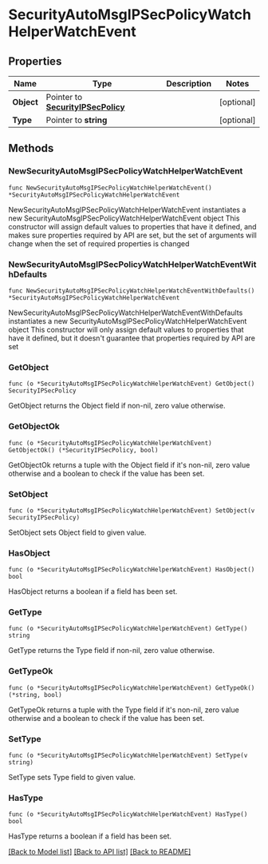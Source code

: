 # SecurityAutoMsgIPSecPolicyWatchHelperWatchEvent

## Properties

Name | Type | Description | Notes
------------ | ------------- | ------------- | -------------
**Object** | Pointer to [**SecurityIPSecPolicy**](securityIPSecPolicy.md) |  | [optional] 
**Type** | Pointer to **string** |  | [optional] 

## Methods

### NewSecurityAutoMsgIPSecPolicyWatchHelperWatchEvent

`func NewSecurityAutoMsgIPSecPolicyWatchHelperWatchEvent() *SecurityAutoMsgIPSecPolicyWatchHelperWatchEvent`

NewSecurityAutoMsgIPSecPolicyWatchHelperWatchEvent instantiates a new SecurityAutoMsgIPSecPolicyWatchHelperWatchEvent object
This constructor will assign default values to properties that have it defined,
and makes sure properties required by API are set, but the set of arguments
will change when the set of required properties is changed

### NewSecurityAutoMsgIPSecPolicyWatchHelperWatchEventWithDefaults

`func NewSecurityAutoMsgIPSecPolicyWatchHelperWatchEventWithDefaults() *SecurityAutoMsgIPSecPolicyWatchHelperWatchEvent`

NewSecurityAutoMsgIPSecPolicyWatchHelperWatchEventWithDefaults instantiates a new SecurityAutoMsgIPSecPolicyWatchHelperWatchEvent object
This constructor will only assign default values to properties that have it defined,
but it doesn't guarantee that properties required by API are set

### GetObject

`func (o *SecurityAutoMsgIPSecPolicyWatchHelperWatchEvent) GetObject() SecurityIPSecPolicy`

GetObject returns the Object field if non-nil, zero value otherwise.

### GetObjectOk

`func (o *SecurityAutoMsgIPSecPolicyWatchHelperWatchEvent) GetObjectOk() (*SecurityIPSecPolicy, bool)`

GetObjectOk returns a tuple with the Object field if it's non-nil, zero value otherwise
and a boolean to check if the value has been set.

### SetObject

`func (o *SecurityAutoMsgIPSecPolicyWatchHelperWatchEvent) SetObject(v SecurityIPSecPolicy)`

SetObject sets Object field to given value.

### HasObject

`func (o *SecurityAutoMsgIPSecPolicyWatchHelperWatchEvent) HasObject() bool`

HasObject returns a boolean if a field has been set.

### GetType

`func (o *SecurityAutoMsgIPSecPolicyWatchHelperWatchEvent) GetType() string`

GetType returns the Type field if non-nil, zero value otherwise.

### GetTypeOk

`func (o *SecurityAutoMsgIPSecPolicyWatchHelperWatchEvent) GetTypeOk() (*string, bool)`

GetTypeOk returns a tuple with the Type field if it's non-nil, zero value otherwise
and a boolean to check if the value has been set.

### SetType

`func (o *SecurityAutoMsgIPSecPolicyWatchHelperWatchEvent) SetType(v string)`

SetType sets Type field to given value.

### HasType

`func (o *SecurityAutoMsgIPSecPolicyWatchHelperWatchEvent) HasType() bool`

HasType returns a boolean if a field has been set.


[[Back to Model list]](../README.md#documentation-for-models) [[Back to API list]](../README.md#documentation-for-api-endpoints) [[Back to README]](../README.md)


